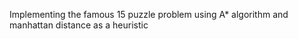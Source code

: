 Implementing the famous 15 puzzle problem using A* algorithm and manhattan distance as a heuristic 
